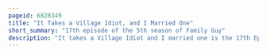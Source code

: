 ```yaml
---
pageid: 6828349
title: "It Takes a Village Idiot, and I Married One"
short_summary: "17th episode of the 5th season of Family Guy"
description: "It takes a Village Idiot and I married one is the 17th Episode of the fifth Season of the animated Comedy show Family Guy. It originally aired on Fox in the united States on 13 may 2007. The Episode features lois running for quahog Mayor against incumbent Mayor Adam West when she notices how polluted the local Lake has become. Lois is elected as Mayor and successfully cleans the Lake but soon Succumbs when the Toxic-Dump Owner pressures her to let him resume dumping Toxins into the."
---
```

